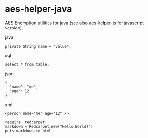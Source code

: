 aes-helper-java
===============

AES Encryption utilities for java (see also aes-helper-js for javascript version)


java

```
private String name = "value";
```

sql

```
select * from table;
```

json

```
{
  "name": "me",
  "age": 12
}
```

xml

```
<person name="me" age="12" />
```

```
require 'redcarpet'
markdown = Redcarpet.new("Hello World!")
puts markdown.to_html
```
